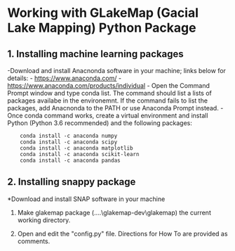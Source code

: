 # Working with GLakeMap (Gacial Lake Mapping) Python Package

## 1. Installing machine learning packages
-Download and install Anacnonda software in your machine; links below for details:
		- https://www.anaconda.com/
		- https://www.anaconda.com/products/individual
	- Open the Command Prompt window and type conda list. The command should list a lists of packages availabe in the environemnt. If the command fails to list the packages, add Anacnonda to the PATH or use  Anaconda Prompt instead.
	- Once conda command works, create a  virtual environment and install Python (Python 3.6 recommended) and the following packages:
		
		conda install -c anaconda numpy
		conda install -c anaconda scipy
		conda install -c anaconda matplotlib
		conda install -c anaconda scikit-learn
		conda install -c anaconda pandas

## 2. Installing snappy package
*Download and install SNAP software in your machine
1) Make glakemap package (..\..\glakemap-dev\glakemap) the current working directory.

2) Open and edit the "config.py" file. Directions for How To are provided as comments.
